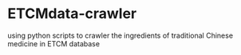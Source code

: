 # ETCMdata-crawler
using python scripts to crawler the ingredients of traditional Chinese medicine in ETCM database  
